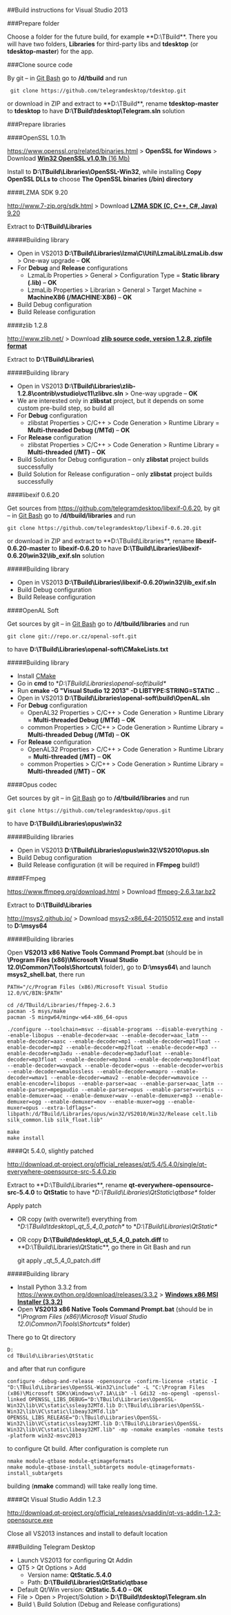 ##Build instructions for Visual Studio 2013

###Prepare folder

Choose a folder for the future build, for example **D:\TBuild\**. There you will have two folders, **Libraries** for third-party libs and **tdesktop** (or **tdesktop-master**) for the app.

###Clone source code

By git – in [Git Bash](http://git-scm.com/downloads) go to **/d/tbuild** and run

     git clone https://github.com/telegramdesktop/tdesktop.git

or download in ZIP and extract to **D:\TBuild\**, rename **tdesktop-master** to **tdesktop** to have **D:\TBuild\tdesktop\Telegram.sln** solution

###Prepare libraries

####OpenSSL 1.0.1h

https://www.openssl.org/related/binaries.html > **OpenSSL for Windows** > Download [**Win32 OpenSSL v1.0.1h** (16 Mb)](http://slproweb.com/download/Win32OpenSSL-1_0_1h.exe)

Install to **D:\TBuild\Libraries\OpenSSL-Win32**, while installing **Copy OpenSSL DLLs to** choose **The OpenSSL binaries (/bin) directory**

####LZMA SDK 9.20

http://www.7-zip.org/sdk.html > Download [**LZMA SDK (C, C++, C#, Java)** 9.20](http://downloads.sourceforge.net/sevenzip/lzma920.tar.bz2)

Extract to **D:\TBuild\Libraries**

#####Building library

* Open in VS2013 **D:\TBuild\Libraries\lzma\C\Util\LzmaLib\LzmaLib.dsw** > One-way upgrade – **OK**
* For **Debug** and **Release** configurations
  * LzmaLib Properties > General > Configuration Type = **Static library (.lib)** – **OK**
  * LzmaLib Properties > Librarian > General > Target Machine = **MachineX86 (/MACHINE:X86)** – **OK**
* Build Debug configuration
* Build Release configuration

####zlib 1.2.8

http://www.zlib.net/ > Download [**zlib source code, version 1.2.8, zipfile format**](http://zlib.net/zlib128.zip)

Extract to **D:\\TBuild\\Libraries\\**

#####Building library

* Open in VS2013 **D:\TBuild\Libraries\zlib-1.2.8\contrib\vstudio\vc11\zlibvc.sln** > One-way upgrade – **OK**
* We are interested only in **zlibstat** project, but it depends on some custom pre-build step, so build all
* For **Debug** configuration
  * zlibstat Properties > C/C++ > Code Generation > Runtime Library = **Multi-threaded Debug (/MTd)** – **OK**
* For **Release** configuration
  * zlibstat Properties > C/C++ > Code Generation > Runtime Library = **Multi-threaded (/MT)** – **OK**
* Build Solution for Debug configuration – only **zlibstat** project builds successfully
* Build Solution for Release configuration – only **zlibstat** project builds successfully

####libexif 0.6.20

Get sources from https://github.com/telegramdesktop/libexif-0.6.20, by git – in [Git Bash](http://git-scm.com/downloads) go to **/d/tbuild/libraries** and run

    git clone https://github.com/telegramdesktop/libexif-0.6.20.git

or download in ZIP and extract to **D:\TBuild\Libraries\**, rename **libexif-0.6.20-master** to **libexif-0.6.20** to have **D:\TBuild\Libraries\libexif-0.6.20\win32\lib_exif.sln** solution

#####Building library

* Open in VS2013 **D:\TBuild\Libraries\libexif-0.6.20\win32\lib_exif.sln**
* Build Debug configuration
* Build Release configuration

####OpenAL Soft

Get sources by git – in [Git Bash](http://git-scm.com/downloads) go to **/d/tbuild/libraries** and run

    git clone git://repo.or.cz/openal-soft.git

to have **D:\TBuild\Libraries\openal-soft\CMakeLists.txt**

#####Building library

* Install [CMake](http://www.cmake.org/)
* Go in **cmd** to **D:\TBuild\Libraries\openal-soft\build\**
* Run **cmake -G "Visual Studio 12 2013" -D LIBTYPE:STRING=STATIC ..**
* Open in VS2013 **D:\TBuild\Libraries\openal-soft\build\OpenAL.sln**
* For **Debug** configuration
  * OpenAL32 Properties > C/C++ > Code Generation > Runtime Library = **Multi-threaded Debug (/MTd)** – **OK**
  * common Properties > C/C++ > Code Generation > Runtime Library = **Multi-threaded Debug (/MTd)** – **OK**
* For **Release** configuration
  * OpenAL32 Properties > C/C++ > Code Generation > Runtime Library = **Multi-threaded (/MT)** – **OK**
  * common Properties > C/C++ > Code Generation > Runtime Library = **Multi-threaded (/MT)** – **OK**

####Opus codec

Get sources by git – in [Git Bash](http://git-scm.com/downloads) go to **/d/tbuild/libraries** and run

    git clone https://github.com/telegramdesktop/opus.git

to have **D:\TBuild\Libraries\opus\win32**

#####Building libraries

* Open in VS2013 **D:\TBuild\Libraries\opus\win32\VS2010\opus.sln**
* Build Debug configuration
* Build Release configuration (it will be required in **FFmpeg** build!)

####FFmpeg

https://www.ffmpeg.org/download.html > Download [ffmpeg-2.6.3.tar.bz2](http://ffmpeg.org/releases/ffmpeg-2.6.3.tar.bz2)

Extract to **D:\\TBuild\\Libraries**

http://msys2.github.io/ > Download [msys2-x86_64-20150512.exe](http://sourceforge.net/projects/msys2/files/Base/x86_64/msys2-x86_64-20150512.exe/download) and install to **D:\\msys64**

#####Building libraries

Open **VS2013 x86 Native Tools Command Prompt.bat** (should be in **\\Program Files (x86)\\Microsoft Visual Studio 12.0\\Common7\\Tools\\Shortcuts\\** folder), go to **D:\\msys64\\** and launch **msys2_shell.bat**, there run

    PATH="/c/Program Files (x86)/Microsoft Visual Studio 12.0/VC/BIN:$PATH"

    cd /d/TBuild/Libraries/ffmpeg-2.6.3
    pacman -S msys/make
    pacman -S mingw64/mingw-w64-x86_64-opus

    ./configure --toolchain=msvc --disable-programs --disable-everything --enable-libopus --enable-decoder=aac --enable-decoder=aac_latm --enable-decoder=aasc --enable-decoder=mp1 --enable-decoder=mp1float --enable-decoder=mp2 --enable-decoder=mp2float --enable-decoder=mp3 --enable-decoder=mp3adu --enable-decoder=mp3adufloat --enable-decoder=mp3float --enable-decoder=mp3on4 --enable-decoder=mp3on4float --enable-decoder=wavpack --enable-decoder=opus --enable-decoder=vorbis --enable-decoder=wmalossless --enable-decoder=wmapro --enable-decoder=wmav1 --enable-decoder=wmav2 --enable-decoder=wmavoice --enable-encoder=libopus --enable-parser=aac --enable-parser=aac_latm --enable-parser=mpegaudio --enable-parser=opus --enable-parser=vorbis --enable-demuxer=aac --enable-demuxer=wav --enable-demuxer=mp3 --enable-demuxer=ogg --enable-demuxer=mov --enable-muxer=ogg --enable-muxer=opus --extra-ldflags="-libpath:/d/TBuild/Libraries/opus/win32/VS2010/Win32/Release celt.lib silk_common.lib silk_float.lib"

    make
    make install

####Qt 5.4.0, slightly patched

http://download.qt-project.org/official_releases/qt/5.4/5.4.0/single/qt-everywhere-opensource-src-5.4.0.zip

Extract to **D:\TBuild\Libraries\**, rename **qt-everywhere-opensource-src-5.4.0** to **QtStatic** to have **D:\TBuild\Libraries\QtStatic\qtbase\** folder

Apply patch

* OR copy (with overwrite!) everything from **D:\TBuild\tdesktop\\\_qt\_5\_4\_0\_patch\** to **D:\TBuild\Libraries\QtStatic\**
* OR copy **D:\TBuild\tdesktop\\\_qt\_5\_4\_0\_patch.diff** to **D:\TBuild\Libraries\QtStatic\**, go there in Git Bash and run

    git apply _qt_5_4_0_patch.diff

#####Building library

* Install Python 3.3.2 from https://www.python.org/download/releases/3.3.2 > [**Windows x86 MSI Installer (3.3.2)**](https://www.python.org/ftp/python/3.3.2/python-3.3.2.msi)
* Open **VS2013 x86 Native Tools Command Prompt.bat** (should be in **\Program Files (x86)\Microsoft Visual Studio 12.0\Common7\Tools\Shortcuts\** folder)

There go to Qt directory

    D:
    cd TBuild\Libraries\QtStatic

and after that run configure

    configure -debug-and-release -opensource -confirm-license -static -I "D:\TBuild\Libraries\OpenSSL-Win32\include" -L "C:\Program Files (x86)\Microsoft SDKs\Windows\v7.1A\Lib" -l Gdi32 -no-opengl -openssl-linked OPENSSL_LIBS_DEBUG="D:\TBuild\Libraries\OpenSSL-Win32\lib\VC\static\ssleay32MTd.lib D:\TBuild\Libraries\OpenSSL-Win32\lib\VC\static\libeay32MTd.lib" OPENSSL_LIBS_RELEASE="D:\TBuild\Libraries\OpenSSL-Win32\lib\VC\static\ssleay32MT.lib D:\TBuild\Libraries\OpenSSL-Win32\lib\VC\static\libeay32MT.lib" -mp -nomake examples -nomake tests -platform win32-msvc2013

to configure Qt build. After configuration is complete run

    nmake module-qtbase module-qtimageformats
    nmake module-qtbase-install_subtargets module-qtimageformats-install_subtargets

building (**nmake** command) will take really long time.

####Qt Visual Studio Addin 1.2.3

http://download.qt-project.org/official_releases/vsaddin/qt-vs-addin-1.2.3-opensource.exe

Close all VS2013 instances and install to default location

###Building Telegram Desktop

* Launch VS2013 for configuring Qt Addin
* QT5 > Qt Options > Add
  * Version name: **QtStatic.5.4.0**
  * Path: **D:\TBuild\Libraries\QtStatic\qtbase**
* Default Qt/Win version: **QtStatic.5.4.0** – **OK**
* File > Open > Project/Solution > **D:\TBuild\tdesktop\Telegram.sln**
* Build \ Build Solution (Debug and Release configurations)
